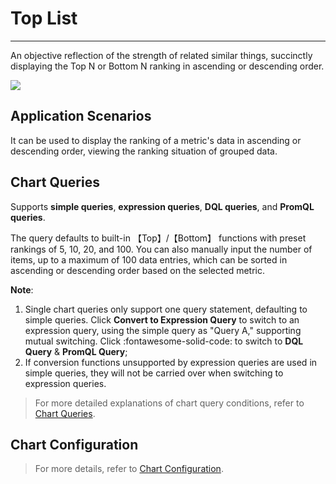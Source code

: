 # Top List
---

An objective reflection of the strength of related similar things, succinctly displaying the Top N or Bottom N ranking in ascending or descending order.

![](../img/top.png)

## Application Scenarios

It can be used to display the ranking of a metric's data in ascending or descending order, viewing the ranking situation of grouped data.


## Chart Queries

Supports **simple queries**, **expression queries**, **DQL queries**, and **PromQL queries**.

The query defaults to built-in 【Top】/【Bottom】 functions with preset rankings of 5, 10, 20, and 100. You can also manually input the number of items, up to a maximum of 100 data entries, which can be sorted in ascending or descending order based on the selected metric.

**Note**:

1. Single chart queries only support one query statement, defaulting to simple queries. Click **Convert to Expression Query** to switch to an expression query, using the simple query as "Query A," supporting mutual switching. Click :fontawesome-solid-code: to switch to **DQL Query** & **PromQL Query**;
2. If conversion functions unsupported by expression queries are used in simple queries, they will not be carried over when switching to expression queries.

> For more detailed explanations of chart query conditions, refer to [Chart Queries](chart-query.md).

## Chart Configuration

> For more details, refer to [Chart Configuration](./chart-config.md).


<!--
## Chart Links

Links can help you jump from the current chart to the target page; internal and external links can be added; template variables can modify the corresponding variable values in the link to pass data information, completing data linkage.

> For more related settings, refer to [Chart Links](chart-link.md).

## Common Configurations

| Option | Description |
| --- | --- |
| Title | Set a title for the chart, displayed in the top-left corner after setting, with an option to hide it.|
| Description | Add a description to the chart, which appears as an 【i】 prompt after the title if set; otherwise, it does not appear. |
| Unit | **:material-numeric-1-box: Default Unit Display**: <br /><li>If the queried data is metric data and you have set units for metrics in [Metric Management](../../metrics/dictionary.md), the units will be displayed accordingly;<br /><li>If no units are configured in **Metric Management**, the data will be displayed using thousand separators.<br />**:material-numeric-2-box: After configuring units**: <br />Your custom unit configuration takes precedence, supporting two options for metric data:<br /><br />**Scientific Notation Explanation**<br /><u>Default Scaling</u>: Units are in ten thousand, million, etc., e.g., 10000 is shown as 1 ten thousand, 1000000 as 1 million. Two decimal places are retained;<br /><u>Short Scale</u>: Units are K, M, B, representing thousand, million, billion, trillion, etc. E.g., 1000 is 1k, 10000 is 10k, 1000000 is 1 million; two decimal places are retained.|
| Color | Set the chart color. |
| Alias | Refer to [Alias](./timeseries-chart.md#legend). |
| Data Format | Choose the number of decimal places and thousand separators.<br /><li>The thousand separator is enabled by default. Disabling it shows the raw value without separators. For more details, refer to [Data Thousand Separator Format](../visual-chart/chart-query.md#thousand). |


## Advanced Configurations

| Option | Description |
| --- | --- |
| Lock Time | Fix the time range for the current chart query data, unaffected by the global time component. After successful setup, the user-defined time will appear in the top-right corner of the chart, such as 【xx minutes】, 【xx hours】, 【xx days】. If the locked time interval is 30 minutes, regardless of the time range viewed via the time component, only the most recent 30 minutes of data will be displayed. |
| Rule Mapping | <li>Set the metric range and corresponding background and font colors. Metrics within the range will display according to the set style;<br /><li>Set the metric range and mapping values, displaying the corresponding mapping values when the metric falls within the set range;<br /><li>When multiple settings are met simultaneously, the last condition satisfied will be displayed.<br /><br />When setting value mappings, neither 【Display As】 nor 【Color】 are mandatory:<br />&nbsp; &nbsp; &nbsp;【Display As】defaults to empty, meaning no mapping value is displayed;<br />&nbsp; &nbsp; &nbsp;【Color】defaults to empty, meaning the original color is displayed.<br /> |
| Baseline | Supports adding baseline values, titles, and colors. |
| Field Mapping | Works with view variable object mapping, defaulting to off. If object mapping is configured in view variables:<br /><li>Enabling field mapping displays the **grouped fields** and corresponding **mapped fields** in the chart; unmapped grouped fields are not displayed;<br /><li>Disabling field mapping shows the chart normally without displaying mapped fields.<br /> |
| Workspace Authorization | Authorized workspace list, allowing chart queries and display of data from that workspace after selection. |
| Data Sampling | Only for workspaces using the Doris log data engine; when enabled, it samples non-metric data dynamically based on data volume. |
| Time Offset | Non-time series data has at least a 1-minute query delay after being stored. When selecting relative time queries, this may result in missing data from the last few minutes.<br />Enabling time offset shifts the actual query time range forward by 1 minute when querying relative time intervals to prevent data loss due to storage delays. For example, if it is currently 12:30 and you query the last 15 minutes of data, enabling time offset means the actual query time is 12:14-12:29.<br />:warning: <br /><li>This setting only applies to relative time queries; for absolute time ranges, time offset does not apply.<br /><li>For charts with time intervals, such as time series charts, time offset only applies if the interval is <= 1 minute. For charts without time intervals, like summary or bar charts, time offset remains effective.
--></translated_content>